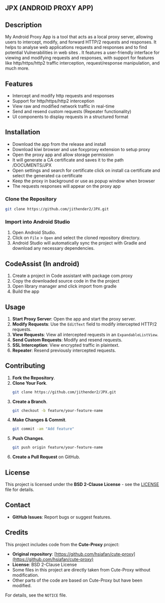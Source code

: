 
## JPX (ANDROID PROXY APP)
## Description
My Android Proxy App is a tool that acts as a local proxy server, allowing users to intercept, modify, and forward HTTP/2 requests and responses. It helps to analyse web applications requests and responses and to find potential Vulnerabilities in web sites . It features a user-friendly interface for viewing and modifying requests and responses, with support for features like http/https/http2 traffic interception, request/response manipulation, and much more.

## Features
- Intercept and modify http requests and responses
- Support for http/https/http2 interception
- View raw and modified network traffic in real-time
- Send and resend custom requests (Repeater functionality)
- UI components to display requests in a structured format

## Installation 
- Download the app from the release and install
- Download kiwi browser and use foxyproxy extension to setup proxy
- Open the proxy app and allow storage permission
- It will generate a  CA certificate and saves it to the path /DOCUMENTS/JPX
- Open settings and search for certificate click on install ca certificate and select the generated ca certificate
- Keep the proxy in background or use as popup window when browser
- The requests responses will appear on the proxy app

### Clone the Repository
```bash
git clone https://github.com/jithender2/JPX.git
```

### Import into Android Studio
1. Open Android Studio.
2. Click on `File` > `Open` and select the cloned repository directory.
3. Android Studio will automatically sync the project with Gradle and download any necessary dependencies.

## CodeAssist (In android) 
1. Create a project in Code assistant with package com.proxy
2. Copy the downloaded source code in the the project
3. Open library manager amd click import from gradle
4. Build the app



## Usage
1. **Start Proxy Server**: Open the app and start the proxy server.
2. **Modify Requests**: Use the `EditText` field to modify intercepted HTTP/2 requests.
3. **View Requests**: View all intercepted requests in an `ExpandableListView`.
4. **Send Custom Requests**: Modify and resend requests.
5. **SSL Interception**: View encrypted traffic in plaintext.
6. **Repeater**: Resend previously intercepted requests.




## Contributing

1. **Fork the Repository**.
2. **Clone Your Fork**.
   ```bash
   git clone https://github.com/jithender2/JPX.git
   ```
3. **Create a Branch**.
   ```bash
   git checkout -b feature/your-feature-name
   ```
4. **Make Changes & Commit**.
   ```bash
   git commit -am "Add feature"
   ```
5. **Push Changes**.
   ```bash
   git push origin feature/your-feature-name
   ```
6. **Create a Pull Request** on GitHub.

## License
This project is licensed under the **BSD 2-Clause License** - see the [LICENSE](LICENSE) file for details.

## Contact
- **GitHub Issues**: Report bugs or suggest features.

## Credits

This project includes code from the **Cute-Proxy** project:

- **Original repository**: [https://github.com/hsiafan/cute-proxy](https://github.com/hsiafan/cute-proxy)
- **License**: BSD 2-Clause License  
- Some files in this project are directly taken from Cute-Proxy without modification.  
- Other parts of the code are based on Cute-Proxy but have been modified.  

For details, see the `NOTICE` file.

